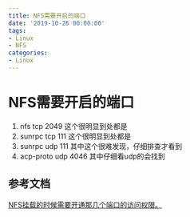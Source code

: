 ```yaml
---
title: NFS需要开启的端口
date: '2019-10-26 00:00:00'
tags:
- Linux
- NFS
categories:
- Linux
---
```

# NFS需要开启的端口

1. nfs  tcp 2049 这个很明显到处都是
2. sunrpc tcp 111 这个很明显到处都是
3. sunrpc udp 111 其中这个很难发现，仔细排查才看到
4. acp-proto udp 4046 其中仔细看udp的会找到


## 参考文档
[NFS挂载的时候需要开通那几个端口的访问权限。](https://blog.csdn.net/fhqsse220/article/details/45668057/)
